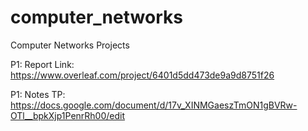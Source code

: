 # computer_networks
Computer Networks Projects

P1: Report Link: https://www.overleaf.com/project/6401d5dd473de9a9d8751f26

P1: Notes TP: https://docs.google.com/document/d/17v_XINMGaeszTmON1gBVRw-OTl__bpkXjp1PenrRh00/edit
